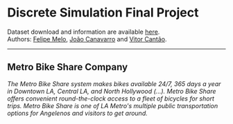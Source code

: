 # Discrete Simulation Final Project


Dataset download and information are available [here](https://bikeshare.metro.net/about/data/). \
Authors: [Felipe Melo](https://github.com/FelipOliveira), [João Canavarro](https://github.com/jvcanavarro) and [Vitor Cantão](https://github.com/VitorCantao).

***
## Metro Bike Share Company



*The Metro Bike Share system makes bikes available 24/7, 365 days a year in Downtown LA, Central LA, and North Hollywood (...). Metro Bike Share offers convenient round-the-clock access to a fleet of bicycles for short trips. Metro Bike Share is one of LA Metro's multiple public transportation options for Angelenos and visitors to get around.*
